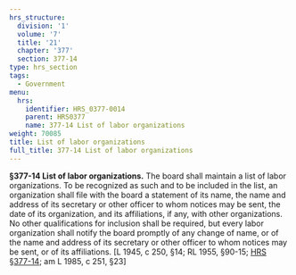 ```yaml
---
hrs_structure:
  division: '1'
  volume: '7'
  title: '21'
  chapter: '377'
  section: 377-14
type: hrs_section
tags:
  - Government
menu:
  hrs:
    identifier: HRS_0377-0014
    parent: HRS0377
    name: 377-14 List of labor organizations
weight: 70085
title: List of labor organizations
full_title: 377-14 List of labor organizations
---
```

**§377-14 List of labor organizations.** The board shall maintain a list of labor organizations. To be recognized as such and to be included in the list, an organization shall file with the board a statement of its name, the name and address of its secretary or other officer to whom notices may be sent, the date of its organization, and its affiliations, if any, with other organizations. No other qualifications for inclusion shall be required, but every labor organization shall notify the board promptly of any change of name, or of the name and address of its secretary or other officer to whom notices may be sent, or of its affiliations. [L 1945, c 250, §14; RL 1955, §90-15; [HRS §377-14](/title-21/chapter-377/section-377-14/); am L 1985, c 251, §23]
